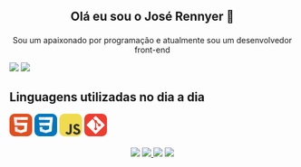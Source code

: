 ## <p align="center">Olá eu sou o José Rennyer 👋</p>
<p align="center">Sou um apaixonado por programação e atualmente sou um desenvolvedor front-end</p>
<div>
    <img width="48%" src="https://github-readme-stats.vercel.app/api/top-langs/?username=jose-the-lima&layout=donut&theme=radical">
    <img width="48%" src="https://github-readme-stats.vercel.app/api?username=jose-the-lima&show_icons=true&theme=radical">
</div>

## Linguagens utilizadas no dia a dia
<div>
  <img width="40px" src="https://github.com/tandpfun/skill-icons/blob/main/icons/HTML.svg">
  <img width="40px" src="https://github.com/tandpfun/skill-icons/blob/main/icons/CSS.svg">
  <img width="40px" src="https://github.com/tandpfun/skill-icons/blob/main/icons/JavaScript.svg">
  <img width="40px" src="https://github.com/tandpfun/skill-icons/blob/main/icons/Git.svg">
</div>

<br>
<div align="center">
  <img src="https://camo.githubusercontent.com/41281b9a32f13ac5b9d41ed9bae12c0de662f948f9bf59fd19df354fe49af146/68747470733a2f2f696d672e736869656c64732e696f2f62616467652f57696e646f77732d3030373844363f7374796c653d666f722d7468652d6261646765266c6f676f3d77696e646f7773266c6f676f436f6c6f723d7768697465">
  
  <a href="https://www.linkedin.com/in/jose-rennyer-dev-web/" target="_blank">
    <img src="https://camo.githubusercontent.com/a80d00f23720d0bc9f55481cfcd77ab79e141606829cf16ec43f8cacc7741e46/68747470733a2f2f696d672e736869656c64732e696f2f62616467652f4c696e6b6564496e2d3030373742353f7374796c653d666f722d7468652d6261646765266c6f676f3d6c696e6b6564696e266c6f676f436f6c6f723d7768697465">
  </a>
  
  <img src="https://camo.githubusercontent.com/706585fc5da120319fb25f79a1d010d8bcb6bc70bb10da352d4a91d0550d3e39/68747470733a2f2f696d672e736869656c64732e696f2f62616467652f476f6f676c655f6368726f6d652d3432383546343f7374796c653d666f722d7468652d6261646765266c6f676f3d476f6f676c652d6368726f6d65266c6f676f436f6c6f723d7768697465">
  
  <img src="https://camo.githubusercontent.com/42ada9cc774b9d2b4cf35691820a881d70657ae42c3a074f00c7e9add6352361/68747470733a2f2f696d672e736869656c64732e696f2f62616467652f56697375616c5f53747564696f5f436f64652d3030373844343f7374796c653d666f722d7468652d6261646765266c6f676f3d76697375616c25323073747564696f253230636f6465266c6f676f436f6c6f723d7768697465">
  
</div>

